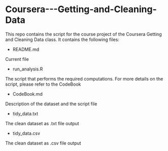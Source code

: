 # Coursera---Getting-and-Cleaning-Data
This repo contains the script for the course project of the Coursera Getting and Cleaning Data class. It contains the following files:

- README.md

Current file

- run_analysis.R

The script that performs the required computations. For more details on the script, please refer to the CodeBook

- CodeBook.md

Description of the dataset and the script file

- tidy_data.txt

The clean dataset as .txt file output

- tidy_data.csv

The clean dataset as .csv file output

